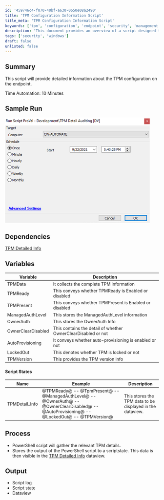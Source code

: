```yaml
---
id: '459746c4-f070-40bf-a630-0650e08a2490'
title: 'TPM Configuration Information Script'
title_meta: 'TPM Configuration Information Script'
keywords: ['tpm', 'configuration', 'endpoint', 'security', 'management']
description: 'This document provides an overview of a script designed to retrieve detailed information about the Trusted Platform Module (TPM) configuration on an endpoint. It outlines the script’s functionality, dependencies, variables, and the expected output, including sample runs and process descriptions.'
tags: ['security', 'windows']
draft: false
unlisted: false
---
```

## Summary

This script will provide detailed information about the TPM configuration on the endpoint.

Time Automation: 10 Minutes

## Sample Run

![Sample Run](../../../static/img/TPM-Detail-Auditing/image_1.png)

## Dependencies

[TPM Detailed Info](<../dataviews/TPM Detailed Info.md>)

## Variables

| Variable              | Description                                                   |
|-----------------------|---------------------------------------------------------------|
| TPMData               | It collects the complete TPM information                      |
| TPMReady              | This conveys whether TPMReady is Enabled or disabled          |
| TPMPresent            | This conveys whether TPMPresent is Enabled or disabled        |
| ManagedAuthLevel      | This stores the ManagedAuthLevel information                  |
| OwnerAuth             | This stores the OwnerAuth Info                                |
| OwnerClearDisabled     | This contains the detail of whether OwnerClearDisabled or not |
| AutoProvisioning      | It conveys whether auto-provisioning is enabled or not       |
| LockedOut             | This denotes whether TPM is locked or not                     |
| TPMVersion            | This provides the TPM version info                            |

#### Script States

| Name                   | Example                                                                                                      | Description                                               |
|------------------------|--------------------------------------------------------------------------------------------------------------|-----------------------------------------------------------|
| TPMDetail_Info         | @TPMReady@ -- @TpmPresent@ -- @ManagedAuthLevel@ -- @OwnerAuth@ -- @OwnerClearDisabled@ -- @AutoProvisioning@ -- @LockedOut@ -- @TPMVersion@ | This stores the TPM data to be displayed in the dataview. |

## Process

- PowerShell script will gather the relevant TPM details.
- Stores the output of the PowerShell script to a scriptstate. This data is then visible in the [TPM Detailed Info](<../dataviews/TPM Detailed Info.md>) dataview.

## Output

- Script log
- Script state
- Dataview













